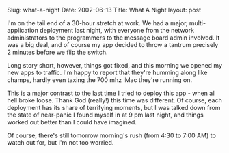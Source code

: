 Slug: what-a-night
Date: 2002-06-13
Title: What A Night
layout: post

I&#39;m on the tail end of a 30-hour stretch at work. We had a major, multi-application deployment last night, with everyone from the network administrators to the programmers to the message board admin involved. It was a big deal, and of course my app decided to throw a tantrum precisely 2 minutes before we flip the switch.

Long story short, however, things got fixed, and this morning we opened my new apps to traffic. I&#39;m happy to report that they&#39;re humming along like champs, hardly even taxing the 700 mhz iMac they&#39;re running on.

This is a major contrast to the last time I tried to deploy this app - when all hell broke loose. Thank God (really!) this time was different. Of course, each deployment has its share of terrifying moments, but I was talked down from the state of near-panic I found myself in at 9 pm last night, and things worked out better than I could have imagined.

Of course, there&#39;s still tomorrow morning&#39;s rush (from 4:30 to 7:00 AM) to watch out for, but I&#39;m not too worried.
